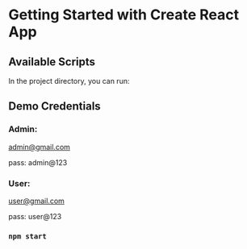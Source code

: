 # Getting Started with Create React App

## Available Scripts

In the project directory, you can run:

## Demo Credentials

### Admin: 
admin@gmail.com 

pass: admin@123

### User: 
user@gmail.com

pass: user@123

### `npm start`

